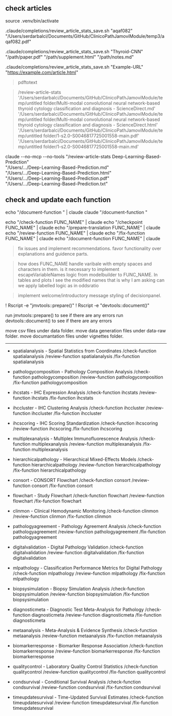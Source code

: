 ## check articles

source .venv/bin/activate

.claude/completions/review_article_stats_save.sh "aqaf082" \
  "/Users/serdarbalci/Documents/GitHub/ClinicoPathJamoviModule/temp3/aqaf082.pdf"

.claude/completions/review_article_stats_save.sh "Thyroid-CNN" \
  "/path/paper.pdf" "/path/supplement.html" "/path/notes.md"

.claude/completions/review_article_stats_save.sh "Example-URL" \
  "<https://example.com/article.html>"

> pdftotext

> /review-article-stats '/Users/serdarbalci/Documents/GitHub/ClinicoPathJamoviModule/temp/untitled folder/Multi-modal convolutional neural network-based thyroid cytology classification and diagnosis - ScienceDirect.md'
'/Users/serdarbalci/Documents/GitHub/ClinicoPathJamoviModule/temp/untitled folder/Multi-modal convolutional neural network-based thyroid cytology classification and diagnosis - ScienceDirect.html'
'/Users/serdarbalci/Documents/GitHub/ClinicoPathJamoviModule/temp/untitled folder/1-s2.0-S0046817725001558-main.pdf'
'/Users/serdarbalci/Documents/GitHub/ClinicoPathJamoviModule/temp/untitled folder/1-s2.0-S0046817725001558-main.md'

claude --no-mcp --no-tools "/review-article-stats Deep-Learning-Based-Prediction" \
  "/Users/.../Deep-Learning-Based-Prediction.md" \
  "/Users/.../Deep-Learning-Based-Prediction.html" \
  "/Users/.../Deep-Learning-Based-Prediction.pdf" \
  "/Users/.../Deep-Learning-Based-Prediction.txt"

## check and update each function

echo "/document-function " | claude
claude "/document-function "

echo "/check-function FUNC_NAME" | claude
echo "/checkpoint FUNC_NAME" | claude
echo "/prepare-translation FUNC_NAME" | claude
echo "/review-function FUNC_NAME" | claude
echo "/fix-function FUNC_NAME" | claude
echo "/document-function FUNC_NAME" | claude

> fix issues and implement recommendations. favor functionality over explanations and guidence parts.

> how does FUNC_NAME handle varibale with empty spaces and characters in them.
is it necessary to implement escapeVariableNames logic from modelbuilder to FUNC_NAME.
In tables and plots I see the modified names that is why I am asking
can we apply labelled logic as in oddsratio

> implement welcome/introductory message styling of decisionpanel.

! Rscript -e "jmvtools::prepare()"
! Rscript -e "devtools::document()"

run jmvtools::prepare() to see if there are any errors
run devtools::document() to see if there are any errors

move csv files under data folder.
move data generation files under data-raw folder.
move documantation files under vignettes folder.

***



- spatialanalysis - Spatial Statistics from Coordinates
/check-function spatialanalysis
/review-function spatialanalysis
/fix-function spatialanalysis

- pathologycomposition - Pathology Composition Analysis
/check-function pathologycomposition
/review-function pathologycomposition
/fix-function pathologycomposition

- ihcstats - IHC Expression Analysis
/check-function ihcstats
/review-function ihcstats
/fix-function ihcstats

- ihccluster - IHC Clustering Analysis
/check-function ihccluster
/review-function ihccluster
/fix-function ihccluster

- ihcscoring - IHC Scoring Standardization
/check-function ihcscoring
/review-function ihcscoring
/fix-function ihcscoring

- multiplexanalysis - Multiplex Immunofluorescence Analysis
/check-function multiplexanalysis
/review-function multiplexanalysis
/fix-function multiplexanalysis


- hierarchicalpathology - Hierarchical Mixed-Effects Models
/check-function hierarchicalpathology
/review-function hierarchicalpathology
/fix-function hierarchicalpathology



- consort - CONSORT Flowchart
/check-function consort
/review-function consort
/fix-function consort

- flowchart - Study Flowchart
/check-function flowchart
/review-function flowchart
/fix-function flowchart


- clinmon - Clinical Hemodynamic Monitoring
/check-function clinmon
/review-function clinmon
/fix-function clinmon


- pathologyagreement - Pathology Agreement Analysis
/check-function pathologyagreement
/review-function pathologyagreement
/fix-function pathologyagreement


- digitalvalidation - Digital Pathology Validation
/check-function digitalvalidation
/review-function digitalvalidation
/fix-function digitalvalidation


- mlpathology - Classification Performance Metrics for Digital Pathology
/check-function mlpathology
/review-function mlpathology
/fix-function mlpathology


- biopsysimulation - Biopsy Simulation Analysis
/check-function biopsysimulation
/review-function biopsysimulation
/fix-function biopsysimulation


- diagnosticmeta - Diagnostic Test Meta-Analysis for Pathology
/check-function diagnosticmeta
/review-function diagnosticmeta
/fix-function diagnosticmeta

- metaanalysis - Meta-Analysis & Evidence Synthesis
/check-function metaanalysis
/review-function metaanalysis
/fix-function metaanalysis


- biomarkerresponse - Biomarker Response Association
/check-function biomarkerresponse
/review-function biomarkerresponse
/fix-function biomarkerresponse


- qualitycontrol - Laboratory Quality Control Statistics
/check-function qualitycontrol
/review-function qualitycontrol
/fix-function qualitycontrol



- condsurvival - Conditional Survival Analysis
/check-function condsurvival
/review-function condsurvival
/fix-function condsurvival


- timeupdatesurvival - Time-Updated Survival Estimates
/check-function timeupdatesurvival
/review-function timeupdatesurvival
/fix-function timeupdatesurvival
